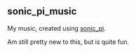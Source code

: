 ## sonic_pi_music

My music, created using [sonic_pi](https://github.com/sonic-pi-net/sonic-pi).

Am still pretty new to this, but is quite fun.

